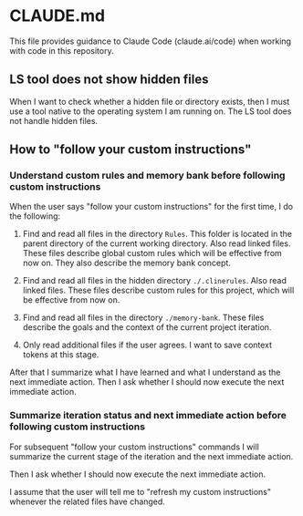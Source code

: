 # CLAUDE.md

This file provides guidance to Claude Code (claude.ai/code) when working with code in this repository.

## LS tool does not show hidden files

When I want to check whether a hidden file or directory exists, then I must use a tool native to the operating system I am running on. The LS tool does not handle hidden files.

## How to "follow your custom instructions"

### Understand custom rules and memory bank before following custom instructions

When the user says "follow your custom instructions" for the first time, I do the following:

1. Find and read all files in the directory `Rules`. This folder is located in the parent directory of the current working directory. Also read linked files. These files describe global custom rules which will be effective from now on. They also describe the memory bank concept.

2. Find and read all files in the hidden directory `./.clinerules`. Also read linked files. These files describe custom rules for this project, which will be effective from now on.

3. Find and read all files in the directory `./memory-bank`. These files describe the goals and the context of the current project iteration.

4. Only read additional files if the user agrees. I want to save context tokens at this stage.

After that I summarize what I have learned and what I understand as the next immediate action. Then I ask whether I should now execute the next immediate action.

### Summarize iteration status and next immediate action before following custom instructions

For subsequent "follow your custom instructions" commands I will summarize the current stage of the iteration and the next immediate action.

Then I ask whether I should now execute the next immediate action.

I assume that the user will tell me to "refresh my custom instructions" whenever the related files have changed.

